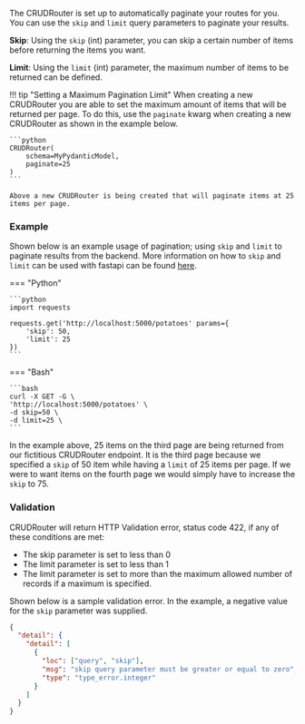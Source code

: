 The CRUDRouter is set up to automatically paginate your routes for you. You can use the `skip` and `limit` query parameters to
paginate your results.

**Skip**:
Using the `skip` (int) parameter, you can skip a certain number of items before returning the items you want.

**Limit**:
Using the `limit` (int) parameter, the maximum number of items to be returned can be defined.

!!! tip "Setting a Maximum Pagination Limit"
    When creating a new CRUDRouter you are able to set the maximum amount of items that will be returned per page.
    To do this, use the `paginate` kwarg when creating a new CRUDRouter as shown in the example below.

    ```python
    CRUDRouter(
        schema=MyPydanticModel, 
        paginate=25
    )
    ```

    Above a new CRUDRouter is being created that will paginate items at 25 items per page.


### Example
Shown below is an example usage of pagination; using `skip` and `limit` to paginate results from the backend. More information on how to 
`skip` and `limit` can be used with fastapi can be found [here](https://fastapi.tiangolo.com/tutorial/sql-databases/#crud-utils).

=== "Python"

    ```python
    import requests

    requests.get('http://localhost:5000/potatoes' params={
        'skip': 50,
        'limit': 25
    })
    ```

=== "Bash"

    ```bash
    curl -X GET -G \
    'http://localhost:5000/potatoes' \
    -d skip=50 \
    -d limit=25 \
    ```

In the example above, 25 items on the third page are being returned from our fictitious CRUDRouter endpoint. It is the third
page because we specified a `skip` of 50 item while having a `limit` of 25 items per page. If we were to want items on the fourth 
page we would simply have to increase the `skip` to 75.



### Validation
CRUDRouter will return HTTP Validation error, status code 422, if any of these conditions are met:

- The skip parameter is set to less than 0
- The limit parameter is set to less than 1
- The limit parameter is set to more than the maximum allowed number of records if a maximum is specified.

Shown below is a sample validation error. In the example, a negative value for the `skip` parameter was supplied.
```json
{
  "detail": {
    "detail": [
      {
        "loc": ["query", "skip"],
        "msg": "skip query parameter must be greater or equal to zero",
        "type": "type_error.integer"
      }
    ]
  }
}
```





